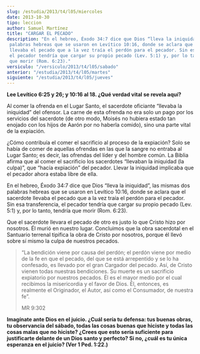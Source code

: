 ```yaml
---
slug: /estudia/2013/t4/l05/miercoles
date: 2013-10-30
tipo: leccion
author: Samuel Martínez
title: "CARGAR EL PECADO"
description: "En el hebreo, Éxodo 34:7 dice que Dios “lleva la iniquidad”, las mismas dos palabras hebreas que se usaron en Levítico 10:16, donde se aclara que el sacerdote llevaba el pecado que a la vez traía el perdón para el pecador. Sin esa transferencia, el pecador tendría que cargar su propio pecado (Lev. 5:1) y, por lo tanto, tendría que morir (Rom. 6:23)."
versiculo: "/versiculo/2013/t4/l05/sabado"
anterior: "/estudia/2013/t4/l05/martes"
siguiente: "/estudia/2013/t4/l05/jueves"
---
```


**Lee Levítico 6:25 y 26; y 10:16 al 18. ¿Qué verdad vital se revela aquí?**

Al comer la ofrenda en el Lugar Santo, el sacerdote oficiante “llevaba la iniquidad” del ofensor. La carne de esta ofrenda no era solo un pago por los servicios del sacerdote (de otro modo, Moisés no hubiera estado tan enojado con los hijos de Aarón por no haberla comido), sino una parte vital de la expiación.

¿Cómo contribuía el comer el sacrificio al proceso de la expiación? Solo se había de comer de aquellas ofrendas en las que la sangre no entraba al Lugar Santo; es decir, las ofrendas del líder y del hombre común. La Biblia afirma que al comer el sacrificio los sacerdotes “llevaban la iniquidad (la culpa)”, que “hacía expiación” del pecador. Llevar la iniquidad implicaba que el pecador ahora estaba libre de ella.

En el hebreo, Éxodo 34:7 dice que Dios “lleva la iniquidad”, las mismas dos palabras hebreas que se usaron en Levítico 10:16, donde se aclara que el sacerdote llevaba el pecado que a la vez traía el perdón para el pecador. Sin esa transferencia, el pecador tendría que cargar su propio pecado (Lev. 5:1) y, por lo tanto, tendría que morir (Rom. 6:23).

Que el sacerdote llevara el pecado de otro es justo lo que Cristo hizo por nosotros. Él murió en nuestro lugar. Concluimos que la obra sacerdotal en el Santuario terrenal tipifica la obra de Cristo por nosotros, porque él llevó sobre sí mismo la culpa de nuestros pecados.

> “La bendición viene por causa del perdón; el perdón viene por medio de la fe en que el pecado, del que se está arrepentido y se lo ha confesado, es llevado por el gran Cargador del pecado. Así, de Cristo vienen todas nuestras bendiciones. Su muerte es un sacrificio expiatorio por nuestros pecados. Él es el mayor medio por el cual recibimos la misericordia y el favor de Dios. Él, entonces, es realmente el Originador, el Autor, así como el Consumador, de nuestra fe”.
>
> MR 9:302

**Imagínate ante Dios en el juicio. ¿Cuál sería tu defensa: tus buenas obras, tu observancia del sábado, todas las cosas buenas que hiciste y todas las cosas malas que no hiciste? ¿Crees que esto sería suficiente para justificarte delante de un Dios santo y perfecto? Si no, ¿cuál es tu única esperanza en el juicio? (Ver 1 Ped. 1:22.)**

